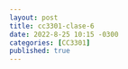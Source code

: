 ```yaml
---
layout: post
title: cc3301-clase-6
date: 2022-8-25 10:15 -0300
categories: [CC3301]
published: true
---
```


